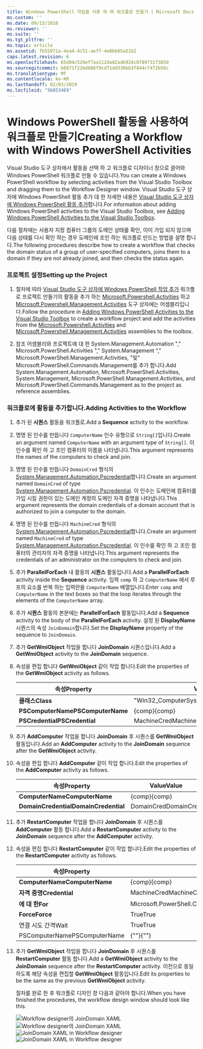 ```yaml
---
title: Windows PowerShell 작업을 사용 하 여 워크플로 만들기 | Microsoft Docs
ms.custom: ''
ms.date: 09/13/2016
ms.reviewer: ''
ms.suite: ''
ms.tgt_pltfrm: ''
ms.topic: article
ms.assetid: fb55971a-4ea4-4c51-aeff-4e0bb05a51b2
caps.latest.revision: 6
ms.openlocfilehash: 65d04c526ef7aa112da82adb924c0789731f3850
ms.sourcegitcommit: b6871f21bd666f9cd71dd336bb3f844cf472b56c
ms.translationtype: MT
ms.contentlocale: ko-KR
ms.lasthandoff: 02/03/2019
ms.locfileid: "56853469"
---
```

# <a name="creating-a-workflow-with-windows-powershell-activities"></a><span data-ttu-id="6d90c-102">Windows PowerShell 활동을 사용하여 워크플로 만들기</span><span class="sxs-lookup"><span data-stu-id="6d90c-102">Creating a Workflow with Windows PowerShell Activities</span></span>

<span data-ttu-id="6d90c-103">Visual Studio 도구 상자에서 활동을 선택 하 고 워크플로 디자이너 창으로 끌어와 Windows PowerShell 워크플로 만들 수 있습니다.</span><span class="sxs-lookup"><span data-stu-id="6d90c-103">You can create a Windows PowerShell workflow by selecting activities from the Visual Studio Toolbox and dragging them to the Workflow Designer window.</span></span> <span data-ttu-id="6d90c-104">Visual Studio 도구 상자에 Windows PowerShell 활동 추가 대 한 자세한 내용은 [Visual Studio 도구 상자에 Windows PowerShell 활동 추가](./adding-windows-powershell-activities-to-the-visual-studio-toolbox.md)합니다.</span><span class="sxs-lookup"><span data-stu-id="6d90c-104">For information about adding Windows PowerShell activities to the Visual Studio Toolbox, see [Adding Windows PowerShell Activities to the Visual Studio Toolbox](./adding-windows-powershell-activities-to-the-visual-studio-toolbox.md).</span></span>

<span data-ttu-id="6d90c-105">다음 절차에는 사용자 지정 컴퓨터 그룹의 도메인 상태를 확인, 이미 가입 되지 않으며 다음 상태를 다시 확인 하는 경우 도메인에 조인 하는 워크플로 만드는 방법을 설명 합니다.</span><span class="sxs-lookup"><span data-stu-id="6d90c-105">The following procedures describe how to create a workflow that checks the domain status of a group of user-specified computers, joins them to a domain if they are not already joined, and then checks the status again.</span></span>

### <a name="setting-up-the-project"></a><span data-ttu-id="6d90c-106">프로젝트 설정</span><span class="sxs-lookup"><span data-stu-id="6d90c-106">Setting up the Project</span></span>

1. <span data-ttu-id="6d90c-107">절차에 따라 [Visual Studio 도구 상자에 Windows PowerShell 작업 추가](./adding-windows-powershell-activities-to-the-visual-studio-toolbox.md) 워크플로 프로젝트 만들기의 활동을 추가 하는 [Microsoft.Powershell.Activities](/dotnet/api/Microsoft.PowerShell.Activities) 하고[ Microsoft.Powershell.Management.Activities](/dotnet/api/Microsoft.PowerShell.Management.Activities) 도구 상자에는 어셈블리입니다.</span><span class="sxs-lookup"><span data-stu-id="6d90c-107">Follow the procedure in [Adding Windows PowerShell Activities to the Visual Studio Toolbox](./adding-windows-powershell-activities-to-the-visual-studio-toolbox.md) to create a workflow project and add the activities from the [Microsoft.Powershell.Activities](/dotnet/api/Microsoft.PowerShell.Activities) and [Microsoft.Powershell.Management.Activities](/dotnet/api/Microsoft.PowerShell.Management.Activities) assemblies to the toolbox.</span></span>

2. <span data-ttu-id="6d90c-108">참조 어셈블리와 프로젝트에 대 한 System.Management.Automation "," Microsoft.PowerShell.Activities "," System.Management "," Microsoft.PowerShell.Management.Activities, "및" Microsoft.PowerShell.Commands.Management를 추가 합니다.</span><span class="sxs-lookup"><span data-stu-id="6d90c-108">Add System.Management.Automation, Microsoft.PowerShell.Activities, System.Management, Microsoft.PowerShell.Management.Activities, and Microsoft.PowerShell.Commands.Management as to the project as reference assemblies.</span></span>

### <a name="adding-activities-to-the-workflow"></a><span data-ttu-id="6d90c-109">워크플로에 활동을 추가합니다.</span><span class="sxs-lookup"><span data-stu-id="6d90c-109">Adding Activities to the Workflow</span></span>

1. <span data-ttu-id="6d90c-110">추가 된 **시퀀스** 활동을 워크플로.</span><span class="sxs-lookup"><span data-stu-id="6d90c-110">Add a **Sequence** activity to the workflow.</span></span>

2. <span data-ttu-id="6d90c-111">명명 된 인수를 만듭니다 `ComputerName` 인수 유형으로 `String[]`입니다.</span><span class="sxs-lookup"><span data-stu-id="6d90c-111">Create an argument named `ComputerName` with an argument type of `String[]`.</span></span> <span data-ttu-id="6d90c-112">이 인수를 확인 하 고 조인 컴퓨터의 이름을 나타냅니다.</span><span class="sxs-lookup"><span data-stu-id="6d90c-112">This argument represents the names of the computers to check and join.</span></span>

3. <span data-ttu-id="6d90c-113">명명 된 인수를 만듭니다 `DomainCred` 형식의 [System.Management.Automation.Pscredential](/dotnet/api/System.Management.Automation.PSCredential)합니다.</span><span class="sxs-lookup"><span data-stu-id="6d90c-113">Create an argument named `DomainCred` of type [System.Management.Automation.Pscredential](/dotnet/api/System.Management.Automation.PSCredential).</span></span> <span data-ttu-id="6d90c-114">이 인수는 도메인에 컴퓨터를 가입 시킬 권한이 있는 도메인 계정의 도메인 자격 증명을 나타냅니다.</span><span class="sxs-lookup"><span data-stu-id="6d90c-114">This argument represents the domain credentials of a domain account that is authorized to join a computer to the domain.</span></span>

4. <span data-ttu-id="6d90c-115">명명 된 인수를 만듭니다 `MachineCred` 형식의 [System.Management.Automation.Pscredential](/dotnet/api/System.Management.Automation.PSCredential)합니다.</span><span class="sxs-lookup"><span data-stu-id="6d90c-115">Create an argument named `MachineCred` of type [System.Management.Automation.Pscredential](/dotnet/api/System.Management.Automation.PSCredential).</span></span> <span data-ttu-id="6d90c-116">이 인수를 확인 하 고 조인 컴퓨터의 관리자의 자격 증명을 나타냅니다.</span><span class="sxs-lookup"><span data-stu-id="6d90c-116">This argument represents the credentials of an administrator on the computers to check and join.</span></span>

5. <span data-ttu-id="6d90c-117">추가 **ParallelForEach** 내 활동의 **시퀀스** 활동입니다.</span><span class="sxs-lookup"><span data-stu-id="6d90c-117">Add a **ParallelForEach** activity inside the **Sequence** activity.</span></span> <span data-ttu-id="6d90c-118">입력 `comp` 하 고 `ComputerName` 에서 루프의 요소를 반복 하는 입력란을 `ComputerName` 배열입니다.</span><span class="sxs-lookup"><span data-stu-id="6d90c-118">Enter `comp` and `ComputerName` in the text boxes so that the loop iterates through the elements of the `ComputerName` array.</span></span>

6. <span data-ttu-id="6d90c-119">추가 **시퀀스** 활동의 본문에는 **ParallelForEach** 활동입니다.</span><span class="sxs-lookup"><span data-stu-id="6d90c-119">Add a **Sequence** activity to the body of the **ParallelForEach** activity.</span></span> <span data-ttu-id="6d90c-120">설정 된 **DisplayName** 시퀀스의 속성 `JoinDomain`합니다.</span><span class="sxs-lookup"><span data-stu-id="6d90c-120">Set the **DisplayName** property of the sequence to `JoinDomain`.</span></span>

7. <span data-ttu-id="6d90c-121">추가 **GetWmiObject** 작업을 합니다 **JoinDomain** 시퀀스입니다.</span><span class="sxs-lookup"><span data-stu-id="6d90c-121">Add a **GetWmiObject** activity to the **JoinDomain** sequence.</span></span>

8. <span data-ttu-id="6d90c-122">속성을 편집 합니다 **GetWmiObject** 같이 작업 합니다.</span><span class="sxs-lookup"><span data-stu-id="6d90c-122">Edit the properties of the **GetWmiObject** activity as follows.</span></span>

   |<span data-ttu-id="6d90c-123">속성</span><span class="sxs-lookup"><span data-stu-id="6d90c-123">Property</span></span>|<span data-ttu-id="6d90c-124">Value</span><span class="sxs-lookup"><span data-stu-id="6d90c-124">Value</span></span>|
   |--------------|-----------|
   |<span data-ttu-id="6d90c-125">**클래스**</span><span class="sxs-lookup"><span data-stu-id="6d90c-125">**Class**</span></span>|<span data-ttu-id="6d90c-126">"Win32_ComputerSystem"</span><span class="sxs-lookup"><span data-stu-id="6d90c-126">"Win32_ComputerSystem"</span></span>|
   |<span data-ttu-id="6d90c-127">**PSComputerName**</span><span class="sxs-lookup"><span data-stu-id="6d90c-127">**PSComputerName**</span></span>|<span data-ttu-id="6d90c-128">{comp}</span><span class="sxs-lookup"><span data-stu-id="6d90c-128">{comp}</span></span>|
   |<span data-ttu-id="6d90c-129">**PSCredential**</span><span class="sxs-lookup"><span data-stu-id="6d90c-129">**PSCredential**</span></span>|<span data-ttu-id="6d90c-130">MachineCred</span><span class="sxs-lookup"><span data-stu-id="6d90c-130">MachineCred</span></span>|

9. <span data-ttu-id="6d90c-131">추가 **AddComputer** 작업을 합니다 **JoinDomain** 후 시퀀스를 **GetWmiObject** 활동입니다.</span><span class="sxs-lookup"><span data-stu-id="6d90c-131">Add an **AddComputer** activity to the **JoinDomain** sequence after the **GetWmiObject** activity.</span></span>

10. <span data-ttu-id="6d90c-132">속성을 편집 합니다 **AddComputer** 같이 작업 합니다.</span><span class="sxs-lookup"><span data-stu-id="6d90c-132">Edit the properties of the **AddComputer** activity as follows.</span></span>

    |<span data-ttu-id="6d90c-133">속성</span><span class="sxs-lookup"><span data-stu-id="6d90c-133">Property</span></span>|<span data-ttu-id="6d90c-134">Value</span><span class="sxs-lookup"><span data-stu-id="6d90c-134">Value</span></span>|
    |--------------|-----------|
    |<span data-ttu-id="6d90c-135">**ComputerName**</span><span class="sxs-lookup"><span data-stu-id="6d90c-135">**ComputerName**</span></span>|<span data-ttu-id="6d90c-136">{comp}</span><span class="sxs-lookup"><span data-stu-id="6d90c-136">{comp}</span></span>|
    |<span data-ttu-id="6d90c-137">**DomainCredential**</span><span class="sxs-lookup"><span data-stu-id="6d90c-137">**DomainCredential**</span></span>|<span data-ttu-id="6d90c-138">DomainCred</span><span class="sxs-lookup"><span data-stu-id="6d90c-138">DomainCred</span></span>|

11. <span data-ttu-id="6d90c-139">추가 **RestartComputer** 작업을 합니다 **JoinDomain** 후 시퀀스를 **AddComputer** 활동 합니다.</span><span class="sxs-lookup"><span data-stu-id="6d90c-139">Add a **RestartComputer** activity to the **JoinDomain** sequence after the **AddComputer** activity.</span></span>

12. <span data-ttu-id="6d90c-140">속성을 편집 합니다 **RestartComputer** 같이 작업 합니다.</span><span class="sxs-lookup"><span data-stu-id="6d90c-140">Edit the properties of the **RestartComputer** activity as follows.</span></span>

    |<span data-ttu-id="6d90c-141">속성</span><span class="sxs-lookup"><span data-stu-id="6d90c-141">Property</span></span>|<span data-ttu-id="6d90c-142">Value</span><span class="sxs-lookup"><span data-stu-id="6d90c-142">Value</span></span>|
    |--------------|-----------|
    |<span data-ttu-id="6d90c-143">**ComputerName**</span><span class="sxs-lookup"><span data-stu-id="6d90c-143">**ComputerName**</span></span>|<span data-ttu-id="6d90c-144">{comp}</span><span class="sxs-lookup"><span data-stu-id="6d90c-144">{comp}</span></span>|
    |<span data-ttu-id="6d90c-145">**자격 증명**</span><span class="sxs-lookup"><span data-stu-id="6d90c-145">**Credential**</span></span>|<span data-ttu-id="6d90c-146">MachineCred</span><span class="sxs-lookup"><span data-stu-id="6d90c-146">MachineCred</span></span>|
    |<span data-ttu-id="6d90c-147">**에 대 한**</span><span class="sxs-lookup"><span data-stu-id="6d90c-147">**For**</span></span>|<span data-ttu-id="6d90c-148">Microsoft.PowerShell.Commands.WaitForServiceTypes.PowerShell</span><span class="sxs-lookup"><span data-stu-id="6d90c-148">Microsoft.PowerShell.Commands.WaitForServiceTypes.PowerShell</span></span>|
    |<span data-ttu-id="6d90c-149">**Force**</span><span class="sxs-lookup"><span data-stu-id="6d90c-149">**Force**</span></span>|<span data-ttu-id="6d90c-150">True</span><span class="sxs-lookup"><span data-stu-id="6d90c-150">True</span></span>|
    |<span data-ttu-id="6d90c-151">연결 시도 간격</span><span class="sxs-lookup"><span data-stu-id="6d90c-151">Wait</span></span>|<span data-ttu-id="6d90c-152">True</span><span class="sxs-lookup"><span data-stu-id="6d90c-152">True</span></span>|
    |<span data-ttu-id="6d90c-153">PSComputerName</span><span class="sxs-lookup"><span data-stu-id="6d90c-153">PSComputerName</span></span>|<span data-ttu-id="6d90c-154">{""}</span><span class="sxs-lookup"><span data-stu-id="6d90c-154">{""}</span></span>|

13. <span data-ttu-id="6d90c-155">추가 **GetWmiObject** 작업을 합니다 **JoinDomain** 후 시퀀스를 **RestartComputer** 활동 합니다.</span><span class="sxs-lookup"><span data-stu-id="6d90c-155">Add a **GetWmiObject** activity to the **JoinDomain** sequence after the **RestartComputer** activity.</span></span> <span data-ttu-id="6d90c-156">이전으로 동일 하도록 해당 속성을 편집할 **GetWmiObject** 활동입니다.</span><span class="sxs-lookup"><span data-stu-id="6d90c-156">Edit its properties to be the same as the previous **GetWmiObject** activity.</span></span>

    <span data-ttu-id="6d90c-157">절차를 완료 한 후 워크플로 디자인 창 다음과 같아야 합니다.</span><span class="sxs-lookup"><span data-stu-id="6d90c-157">When you have finished the procedures, the workflow design window should look like this.</span></span>

    <span data-ttu-id="6d90c-158">![Workflow designer의 JoinDomain XAML](../media/joindomainworkflow.png)
    ![Workflow designer의 JoinDomain XAML](../media/joindomainworkflow.png "JoinDomainWorkflow")</span><span class="sxs-lookup"><span data-stu-id="6d90c-158">![JoinDomain XAML in Workflow designer](../media/joindomainworkflow.png)
![JoinDomain XAML in Workflow designer](../media/joindomainworkflow.png "JoinDomainWorkflow")</span></span>